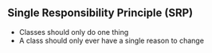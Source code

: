 ## Single Responsibility Principle (SRP)

- Classes should only do one thing
- A class should only ever have a single reason to change